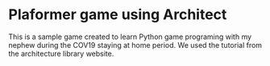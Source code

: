 # Plaformer game using Architect

This is a sample game created to learn Python game programing with my nephew during the COV19 staying at home period.
We used the tutorial from the architecture library website.

